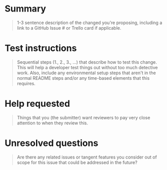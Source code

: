 # Summary

> 1-3 sentence description of the changed you're proposing, including a link to a GitHub Issue # or Trello card if applicable.

# Test instructions

> Sequential steps (1., 2., 3., ...) that describe how to test this change. This will help a developer test things out without too much detective work. Also, include any environmental setup steps that aren't in the normal README steps and/or any time-based elements that this requires.

# Help requested

> Things that you (the submitter) want reviewers to pay very close attention to when they review this.

# Unresolved questions

> Are there any related issues or tangent features you consider out of scope for this issue that could be addressed in the future?
